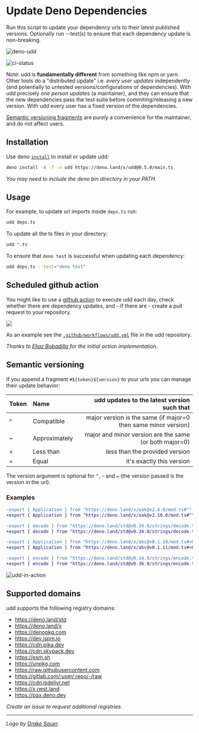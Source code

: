 # Update Deno Dependencies

Run this script to update your dependency urls to their latest published
versions. Optionally run --test(s) to ensure that each dependency update is
non-breaking.

![deno-udd](https://user-images.githubusercontent.com/1931852/76134819-37add280-5fd6-11ea-96c3-adbd57cfa68c.jpg)

![ci-status](https://github.com/hayd/deno-udd/workflows/ci/badge.svg)

Note: udd is **fundamentally different** from something like npm or yarn. Other
tools do a "distributed update" i.e. _every user updates_ independently (and
potentially to untested versions/configurations of dependencies). With udd
precisely _one person updates_ (a maintainer), and they can ensure that the new
dependencies pass the test suite before commiting/releasing a new version. With
udd every user has a fixed version of the dependencies.

[Semantic versioning fragments](https://github.com/hayd/deno-udd#semantic-versioning)
are _purely_ a convenience for the maintainer, and do not affect users.

## Installation

Use deno
[`install`](https://deno.land/std/manual.md#installing-executable-scripts) to
install or update udd:

```sh
deno install -A -f -n udd https://deno.land/x/udd@0.5.0/main.ts
```

_You may need to include the deno bin directory in your PATH._

## Usage

For example, to update url imports inside `deps.ts` run:

```sh
udd deps.ts
```

To update all the ts files in your directory:

```sh
udd *.ts
```

To ensure that `deno test` is successful when updating each dependency:

```sh
udd deps.ts --test="deno test"
```

## Scheduled github action

You might like to use a [github action](https://docs.github.com/en/actions) to
execute udd each day, check whether there are dependency updates, and - if there
are - create a pull request to your repository.

![](https://user-images.githubusercontent.com/1931852/140999026-cebd4e9b-768a-4005-8888-2a964bccfe71.png)

As an example see the
[`.github/workflows/udd.yml`](https://github.com/hayd/deno-udd/blob/master/.github/workflows/udd.yml)
file in the udd repository.

_Thanks to [Eliaz Bobadilla](https://github.com/UltiRequiem) for the initial
action implementation._

## Semantic versioning

If you append a fragment `#${token}${version}` to your urls you can manage their
update behavior:

| Token | Name          |                    udd updates to the latest version such that |
| :---- | :------------ | -------------------------------------------------------------: |
| ^     | Compatible    | major version is the same (if major=0 then same minor version) |
| ~     | Approximately |         major and minor version are the same (or both major=0) |
| <     | Less than     |                                 less than the provided version |
| =     | Equal         |                                      it's exactly this version |

The version argument is optional for `^`, `~` and `=` (the version passed is the
version in the url).

### Examples

```diff
-export { Application } from "https://deno.land/x/oak@v2.4.0/mod.ts#^";
+export { Application } from "https://deno.land/x/oak@v2.10.0/mod.ts#^";  // 3.x.y is not chosen

-export { decode } from "https://deno.land/std@v0.34.0/strings/decode.ts#=";
+export { decode } from "https://deno.land/std@v0.34.0/strings/decode.ts#=";  // no change

-export { Application } from "https://deno.land/x/abc@v0.1.10/mod.ts#<0.2.0";
+export { Application } from "https://deno.land/x/abc@v0.1.11/mod.ts#<0.2.0";  // 0.2.x is not chosen

-export { encode } from "https://deno.land/std@v0.34.0/strings/encode.ts#~";
+export { encode } from "https://deno.land/std@v0.36.0/strings/encode.ts#~";  // update to latest compatible
```

![udd-in-action](https://user-images.githubusercontent.com/1931852/76695958-a1675580-6642-11ea-81d1-9ed15d22965f.gif)

## Supported domains

udd supports the following registry domains:

- https://deno.land/std
- https://deno.land/x
- https://denopkg.com
- https://dev.jspm.io
- https://cdn.pika.dev
- https://cdn.skypack.dev
- https://esm.sh
- https://unpkg.com
- https://raw.githubusercontent.com
- https://gitlab.com/:user/:repo/-/raw
- https://cdn.jsdelivr.net
- https://x.nest.land
- https://pax.deno.dev

_Create an issue to request additional registries._

---

_Logo by [Drake Sauer](http://clipart-library.com/clipart/6ir6AMoKT.htm)._
